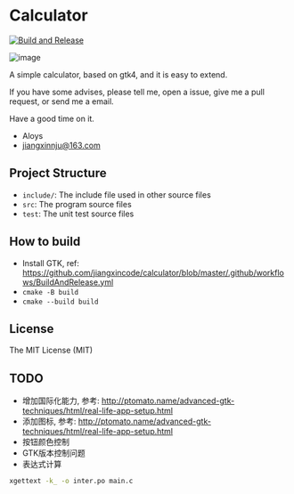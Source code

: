 # Calculator

[![Build and Release](https://github.com/jiangxincode/calculator/actions/workflows/BuildAndRelease.yml/badge.svg)](https://github.com/jiangxincode/calculator/actions/workflows/BuildAndRelease.yml)

    
![image](https://raw.githubusercontent.com/wiki/jiangxincode/calculator/calculator-gtk-4.png)

A simple calculator, based on gtk4, and it is easy to extend.

If you have some advises, please tell me, open a issue, give me a pull request, or send me a email.

Have a good time on it.

+ Aloys
+ jiangxinnju@163.com

## Project Structure

* `include/`: The include file used in other source files
* `src`: The program source files
* `test`: The unit test source files

## How to build

* Install GTK, ref: <https://github.com/jiangxincode/calculator/blob/master/.github/workflows/BuildAndRelease.yml>
* `cmake -B build`
* `cmake --build build`

## License

The MIT License (MIT)

## TODO

+ 增加国际化能力, 参考: <http://ptomato.name/advanced-gtk-techniques/html/real-life-app-setup.html>
+ 添加图标, 参考: <http://ptomato.name/advanced-gtk-techniques/html/real-life-app-setup.html>
+ 按钮颜色控制
+ GTK版本控制问题
+ 表达式计算

```sh
xgettext -k_ -o inter.po main.c
```
